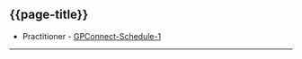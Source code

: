 ## {{page-title}}

- Practitioner - [GPConnect-Schedule-1](
https://simplifier.net/guide/gpconnect-data-model/Home/FHIR-Assets/All-assets/Profiles/Profile--GPConnect-Schedule-1?version=current)
---